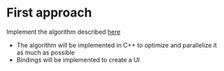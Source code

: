 # First approach

Implement the algorithm described [here](https://www.sciencedirect.com/science/article/abs/pii/S0360835207000678?via%3Dihub)
- The algorithm will be implemented in C++ to optimize and parallelize it as
  much as possible
- Bindings will be implemented to create a UI
